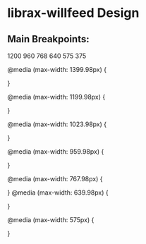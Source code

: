 # librax-willfeed Design

## Main Breakpoints:

1200
960
768
640
575
375



@media (max-width: 1399.98px) {

}

@media (max-width: 1199.98px) {

}

@media (max-width: 1023.98px) {

}

@media (max-width: 959.98px) {

}

@media (max-width: 767.98px) {

}
@media (max-width: 639.98px) {

}

@media (max-width: 575px) {

}